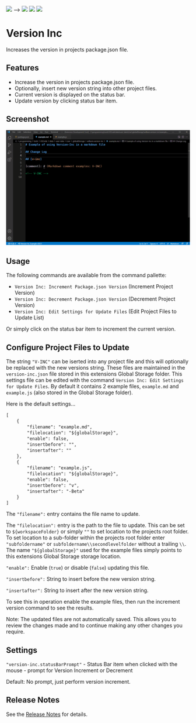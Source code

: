 ![](https://vsmarketplacebadge.apphb.com/version-short/willasm.version-inc.svg) -->
![](https://vsmarketplacebadge.apphb.com/installs-short/willasm.version-inc.svg)
![](https://vsmarketplacebadge.apphb.com/downloads-short/willasm.version-inc.svg)
![](https://vsmarketplacebadge.apphb.com/rating/willasm.version-inc.svg)

# Version Inc
Increases the version in projects package.json file.


## Features
- Increase the version in projects package.json file.
- Optionally, insert new version string into other project files.
- Current version is displayed on the status bar.
- Update version by clicking status bar item.


## Screenshot
![Example Screenshot](./images/version-inc-demo.gif)


## Usage
The following commands are available from the command pallette:
- `Version Inc: Increment Package.json Version` (Increment Project Version)
- `Version Inc: Decrement Package.json Version` (Decrement Project Version)
- `Version Inc: Edit Settings for Update Files` (Edit Project Files to Update List)

Or simply click on the status bar item to increment the current version.

## Configure Project Files to Update
The string `"V-INC"` can be iserted into any project file and this will optionally be replaced with the new versions string. These files are maintained in the `version-inc.json` file stored in this extensions Global Storage folder. This settings file can be edited with the command `Version Inc: Edit Settings for Update Files`. By default it contains 2 example files, `example.md` and `example.js` (also stored in the Global Storage folder).

Here is the default settings...

```
[
	{
		"filename": "example.md",
		"filelocation": "${globalStorage}",
		"enable": false,
		"insertbefore": "",
		"insertafter": ""
	},
	{
		"filename": "example.js",
		"filelocation": "${globalStorage}",
		"enable": false,
		"insertbefore": "v",
		"insertafter": "-Beta"
	}
]
```
The `"filename":` entry contains the file name to update.

The `"filelocation":` entry is the path to the file to update. This can be set to `${workspaceFolder}` or simply `""` to set location to the projects root folder. To set location to a sub-folder within the projects root folder enter `"subfoldername"` or `subfoldername\\secondlevelfolder` without a trailing `\\`. The name `"${globalStorage}"` used for the example files simply points to this extensions Global Storage storage location.

`"enable":` Enable (`true`) or disable (`false`) updating this file.

`"insertbefore":` String to insert before the new version string.

`"insertafter":` String to insert after the new version string.


To see this in operation enable the example files, then run the increment version command to see the results.

Note: The updated files are not automatically saved. This allows you to review the changes made and to continue making any other changes you require.


## Settings

`"version-inc.statusBarPrompt"` - Status Bar item when clicked with the mouse - prompt for Version Increment or Decrement

Default: No prompt, just perform version increment.


## Release Notes
See the [Release Notes](RELEASE.md) for details.

